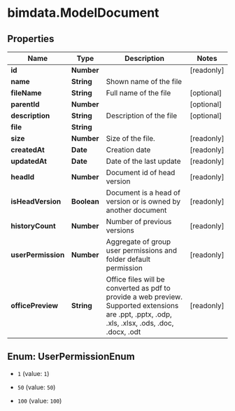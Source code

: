 # bimdata.ModelDocument

## Properties

Name | Type | Description | Notes
------------ | ------------- | ------------- | -------------
**id** | **Number** |  | [readonly] 
**name** | **String** | Shown name of the file | 
**fileName** | **String** | Full name of the file | [optional] 
**parentId** | **Number** |  | [optional] 
**description** | **String** | Description of the file | [optional] 
**file** | **String** |  | 
**size** | **Number** | Size of the file. | [readonly] 
**createdAt** | **Date** | Creation date | [readonly] 
**updatedAt** | **Date** | Date of the last update | [readonly] 
**headId** | **Number** | Document id of head version | [readonly] 
**isHeadVersion** | **Boolean** | Document is a head of version or is owned by another document | [readonly] 
**historyCount** | **Number** | Number of previous versions | [readonly] 
**userPermission** | **Number** | Aggregate of group user permissions and folder default permission | [readonly] 
**officePreview** | **String** | Office files will be converted as pdf to provide a web preview. Supported extensions are .ppt, .pptx, .odp, .xls, .xlsx, .ods, .doc, .docx, .odt | [readonly] 



## Enum: UserPermissionEnum


* `1` (value: `1`)

* `50` (value: `50`)

* `100` (value: `100`)




